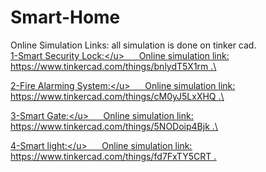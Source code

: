 # Smart-Home
Online Simulation Links: all simulation is done on tinker cad.\
<u>1-Smart Security Lock:\</u>
&nbsp; &nbsp; &nbsp;Online simulation link: https://www.tinkercad.com/things/bnlydT5X1rm .\

<u>2-Fire Alarming System:\</u>
&nbsp; &nbsp; &nbsp;Online simulation link: https://www.tinkercad.com/things/cM0yJ5LxXHQ .\

<u>3-Smart Gate:\</u>
&nbsp; &nbsp; &nbsp;Online simulation link: https://www.tinkercad.com/things/5NODoip4Bjk .\

<u>4-Smart light:\</u>
&nbsp; &nbsp; &nbsp;Online simulation link: https://www.tinkercad.com/things/fd7FxTY5CRT  .

